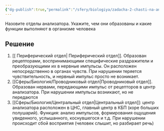 ```yaml
---
{"dg-publish":true,"permalink":"/sfery/biologiya/zadacha-2-chasti-na-analizatory/","tags":["Анатомия"]}
---
```


Назовите отделы анализатора. Укажите, чем они образованы и какие функции выполняют в организме человека
## Решение 
1. [[ Периферический отдел\| Периферический отдел]]. Образован рецепторами, воспринимающими специфические раздражители и преобразующими их в нервные импульсы. Он расположен непосредственно в органах чувств. При нарушении теряется чувствительность, и нервный импульс просто не возникает. 
2. [[Сферы/Биология/Проводниковый отдел\|Проводниковый отдел]]. Образован нервами, передающими импульс от рецепторов в центр анализатора. При нарушении импульсы возникают, но не передаются
3. [[Сферы/Биология/Центральный отдел\|Центральный отдел]]: центр анализатора расположен в ЦНС, главный центр в КБП (коре больших полушарий). Функция: анализ импульсов, формирования ощущения увиденного, услышанного, коснувшегося и т.д. При нарушении происходит сбой восприятия (человек слышит, но  разбирает речь)
